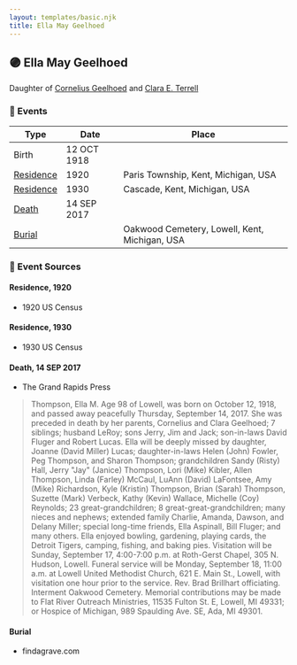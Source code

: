 ```yaml
---
layout: templates/basic.njk
title: Ella May Geelhoed
---
```

## 🟣 Ella May Geelhoed

Daughter of [Cornelius Geelhoed](/people/9/92844960) and [Clara E. Terrell](/people/6/62490094)

### 📆 Events

Type | Date | Place
------ | ------ | ------
Birth | 12 OCT 1918 |
[Residence](#event-4883badc-ccbb-486e-8283-3053779cfa92) | 1920 | Paris Township, Kent, Michigan, USA
[Residence](#event-5a5d23d7-8c4a-46ab-a914-b84a01a43b73) | 1930 | Cascade, Kent, Michigan, USA
[Death](#event-88e6219e-f1de-44d1-a009-d50562ec518e) | 14 SEP 2017 |
[Burial](#event-1fd7bb07-891a-4d51-852e-4e1cad65244c) |  | Oakwood Cemetery, Lowell, Kent, Michigan, USA

### 📰 Event Sources

#### <a id="event-4883badc-ccbb-486e-8283-3053779cfa92"></a> Residence, 1920
* 1920 US Census

#### <a id="event-5a5d23d7-8c4a-46ab-a914-b84a01a43b73"></a> Residence, 1930
* 1930 US Census

#### <a id="event-88e6219e-f1de-44d1-a009-d50562ec518e"></a> Death, 14 SEP 2017
* The Grand Rapids Press
>   
  > Thompson, Ella M. Age 98 of Lowell, was born on October 12, 1918, and passed away peacefully Thursday, September 14, 2017. She was preceded in death by her parents, Cornelius and Clara Geelhoed; 7 siblings; husband LeRoy; sons Jerry, Jim and Jack; son-in-laws David Fluger and Robert Lucas. Ella will be deeply missed by daughter, Joanne (David Miller) Lucas; daughter-in-laws Helen (John) Fowler, Peg Thompson, and Sharon Thompson; grandchildren Sandy (Risty) Hall, Jerry "Jay" (Janice) Thompson, Lori (Mike) Kibler, Allen Thompson, Linda (Farley) McCaul, LuAnn (David) LaFontsee, Amy (Mike) Richardson, Kyle (Kristin) Thompson, Brian (Sarah) Thompson, Suzette (Mark) Verbeck, Kathy (Kevin) Wallace, Michelle (Coy) Reynolds; 23 great-grandchildren; 8 great-great-grandchildren; many nieces and nephews; extended family Charlie, Amanda, Dawson, and Delany Miller; special long-time friends, Ella Aspinall, Bill Fluger; and many others. Ella enjoyed bowling, gardening, playing cards, the Detroit Tigers, camping, fishing, and baking pies. Visitation will be Sunday, September 17, 4:00-7:00 p.m. at Roth-Gerst Chapel, 305 N. Hudson, Lowell. Funeral service will be Monday, September 18, 11:00 a.m. at Lowell United Methodist Church, 621 E. Main St., Lowell, with visitation one hour prior to the service. Rev. Brad Brillhart officiating. Interment Oakwood Cemetery. Memorial contributions may be made to Flat River Outreach Ministries, 11535 Fulton St. E, Lowell, MI 49331; or Hospice of Michigan, 989 Spaulding Ave. SE, Ada, MI 49301.

#### <a id="event-1fd7bb07-891a-4d51-852e-4e1cad65244c"></a> Burial
* findagrave.com
